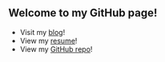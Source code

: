 ## Welcome to my GitHub page!

- Visit my [blog](https://fding253.wordpress.com/)!
- View my [resume](https://fding253.github.io/resume/Resumes/FD_Resume.pdf)!
- View my [GitHub repo](https://github.com/fding253)!
